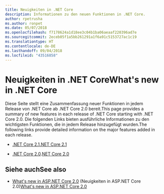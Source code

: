 ```yaml
---
title: Neuigkeiten in .NET Core
description: Informationen zu den neuen Funktionen in .NET Core.
author: rpetrusha
ms.author: ronpet
ms.date: 05/07/2018
ms.openlocfilehash: f7178624a1d18ee3c04b1ba06aeaaf220396ad7e
ms.sourcegitcommit: 2eceb05f1a5bb261291a1f6a91c5153727ac1c19
ms.translationtype: HT
ms.contentlocale: de-DE
ms.lasthandoff: 09/04/2018
ms.locfileid: "43516858"
---
```

# <a name="whats-new-in-net-core"></a><span data-ttu-id="17a6b-103">Neuigkeiten in .NET Core</span><span class="sxs-lookup"><span data-stu-id="17a6b-103">What's new in .NET Core</span></span>

<span data-ttu-id="17a6b-104">Diese Seite stellt eine Zusammenfassung neuer Funktionen in jedem Release von .NET Core ab .NET Core 2.0 bereit.</span><span class="sxs-lookup"><span data-stu-id="17a6b-104">This page provides a summary of new features in each release of .NET Core starting with .NET Core 2.0.</span></span> <span data-ttu-id="17a6b-105">Die folgenden Links bieten ausführliche Informationen zu den wichtigsten Funktionen, die in jedem Release hinzugefügt wurden.</span><span class="sxs-lookup"><span data-stu-id="17a6b-105">The following links provide detailed information on the major features added in each release.</span></span>

- [<span data-ttu-id="17a6b-106">.NET Core 2.1</span><span class="sxs-lookup"><span data-stu-id="17a6b-106">.NET Core 2.1</span></span>](dotnet-core-2-1.md)

- <span data-ttu-id="17a6b-107">[.NET Core 2.0](dotnet-core-2-0.md)</span><span class="sxs-lookup"><span data-stu-id="17a6b-107">.[NET Core 2.0](dotnet-core-2-0.md)</span></span>

## <a name="see-also"></a><span data-ttu-id="17a6b-108">Siehe auch</span><span class="sxs-lookup"><span data-stu-id="17a6b-108">See also</span></span>

* <span data-ttu-id="17a6b-109">[What's new in ASP.NET Core 2.0](/aspnet/core/aspnetcore-2.0) (Neuigkeiten in ASP.NET Core 2.0)</span><span class="sxs-lookup"><span data-stu-id="17a6b-109">[What's new in ASP.NET Core 2.0](/aspnet/core/aspnetcore-2.0)</span></span>
